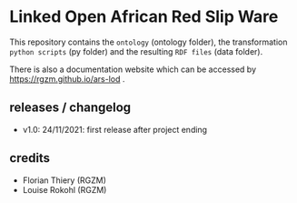 # Linked Open African Red Slip Ware

This repository contains the `ontology` (ontology folder), the transformation `python scripts` (py folder) and the resulting `RDF files` (data folder).
  
There is also a documentation website which can be accessed by <https://rgzm.github.io/ars-lod> .

## releases / changelog 

-   v1.0: 24/11/2021: first release after project ending

## credits

-   Florian Thiery (RGZM)
-   Louise Rokohl (RGZM)
